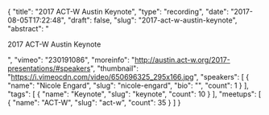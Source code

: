 {
  "title": "2017 ACT-W Austin Keynote",
  "type": "recording",
  "date": "2017-08-05T17:22:48",
  "draft": false,
  "slug": "2017-act-w-austin-keynote",
  "abstract": "<p>2017 ACT-W Austin Keynote</p>",
  "vimeo": "230191086",
  "moreinfo": "http://austin.act-w.org/2017-presentations/#speakers",
  "thumbnail": "https://i.vimeocdn.com/video/650696325_295x166.jpg",
  "speakers": [
    {
      "name": "Nicole Engard",
      "slug": "nicole-engard",
      "bio": "",
      "count": 1
    }
  ],
  "tags": [
    {
      "name": "Keynote",
      "slug": "keynote",
      "count": 10
    }
  ],
  "meetups": [
    {
      "name": "ACT-W",
      "slug": "act-w",
      "count": 35
    }
  ]
}